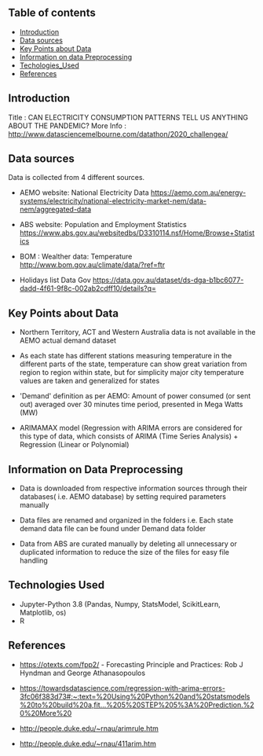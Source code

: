 ## Table of contents
* [Introduction](#Introduction)
* [Data sources](#Data-sources)
* [Key Points about Data](#Key-Points-about-Data)
* [Information on data Preprocessing](#Information-on-data-Preprocessing])
* [Techologies_Used](#Technologies_Used)
* [References](#References)

## Introduction
Title : CAN ELECTRICITY CONSUMPTION PATTERNS TELL US ANYTHING ABOUT THE PANDEMIC?
More Info : http://www.datasciencemelbourne.com/datathon/2020_challengea/

## Data sources
Data is collected from 4 different sources.

* AEMO website: National Electricity Data https://aemo.com.au/energy-systems/electricity/national-electricity-market-nem/data-nem/aggregated-data

* ABS website: Population and Employment Statistics https://www.abs.gov.au/websitedbs/D3310114.nsf/Home/Browse+Statistics

* BOM : Wealther data: Temperature http://www.bom.gov.au/climate/data/?ref=ftr

* Holidays list Data Gov https://data.gov.au/dataset/ds-dga-b1bc6077-dadd-4f61-9f8c-002ab2cdff10/details?q=


## Key Points about Data

* Northern Territory, ACT and Western Australia data is not available in the AEMO actual demand dataset

* As each state has different stations measuring temperature in the different parts of the state, temperature can show great variation from region to region within state, but for simplicity major city temperature values are taken and generalized for states

* 'Demand' definition as per AEMO: Amount of power consumed (or sent out) averaged over 30 minutes time period, presented in Mega Watts (MW)

* ARIMAMAX model (Regression with ARIMA errors are considered for this type of data, which consists of ARIMA (Time Series Analysis) + Regression (Linear or Polynomial)


## Information on Data Preprocessing 

* Data is downloaded from respective information sources through their databases( i.e. AEMO database) by setting required parameters manually

* Data files are renamed and organized in the folders i.e. Each state demand data file can be found under Demand data folder

* Data from ABS are curated manually by deleting all unnecessary or duplicated information to reduce the size of the files for easy file handling

## Technologies Used
* Jupyter-Python 3.8 (Pandas, Numpy, StatsModel, ScikitLearn, Matplotlib, os)
* R

## References

* https://otexts.com/fpp2/ - Forecasting Principle and Practices: Rob J Hyndman and George Athanasopoulos

* https://towardsdatascience.com/regression-with-arima-errors-3fc06f383d73#:~:text=%20Using%20Python%20and%20statsmodels%20to%20build%20a,fit...%205%20STEP%205%3A%20Prediction.%20%20More%20

* http://people.duke.edu/~rnau/arimrule.htm

* http://people.duke.edu/~rnau/411arim.htm
